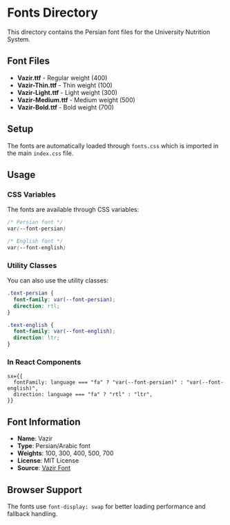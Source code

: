 # Fonts Directory

This directory contains the Persian font files for the University Nutrition System.

## Font Files

- **Vazir.ttf** - Regular weight (400)
- **Vazir-Thin.ttf** - Thin weight (100)
- **Vazir-Light.ttf** - Light weight (300)
- **Vazir-Medium.ttf** - Medium weight (500)
- **Vazir-Bold.ttf** - Bold weight (700)

## Setup

The fonts are automatically loaded through `fonts.css` which is imported in the main `index.css` file.

## Usage

### CSS Variables

The fonts are available through CSS variables:

```css
/* Persian font */
var(--font-persian)

/* English font */
var(--font-english)
```

### Utility Classes

You can also use the utility classes:

```css
.text-persian {
  font-family: var(--font-persian);
  direction: rtl;
}

.text-english {
  font-family: var(--font-english);
  direction: ltr;
}
```

### In React Components

```tsx
sx={{
  fontFamily: language === "fa" ? "var(--font-persian)" : "var(--font-english)",
  direction: language === "fa" ? "rtl" : "ltr",
}}
```

## Font Information

- **Name**: Vazir
- **Type**: Persian/Arabic font
- **Weights**: 100, 300, 400, 500, 700
- **License**: MIT License
- **Source**: [Vazir Font](https://github.com/rastikerdar/vazir-font)

## Browser Support

The fonts use `font-display: swap` for better loading performance and fallback handling.
